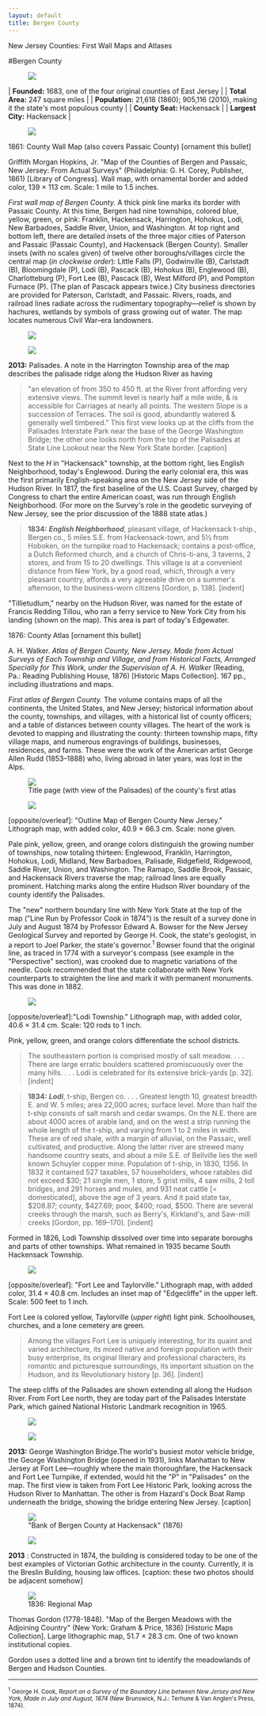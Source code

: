 ```yaml
---
layout: default
title: Bergen County
---
```


<p class="type">New Jersey Counties: First Wall Maps and Atlases</p>

#Bergen County

<figure class="resource county">
	<a href="#imgZoom"><img class="thumb" data-info="http://libimages.princeton.edu/loris/exhibits%2Fnj-historic-maps%2Fbergen%2FBergen.jp2/info.json" src="http://libimages.princeton.edu/loris/exhibits%2Fnj-historic-maps%2Fbergen%2FBergen.jp2/full/!300,300/0/native.jpg"></a>
</figure>

| **Founded:** 1683, one of the four original counties of East Jersey |
| **Total Area:** 247 square miles |
| **Population:** 21,618 (1860); 905,116 (2010), making it the state's most populous county |
| **County Seat:** Hackensack |
| **Largest City:** Hackensack |

<figure class="resource county">
	<a href="#imgZoom"><img class="thumb" data-info="http://libimages.princeton.edu/loris/exhibits%2Fnj-historic-maps%2Fbergen%2F1861-bergen-county-wall-map.jp2/info.json" src="http://libimages.princeton.edu/loris/exhibits%2Fnj-historic-maps%2Fbergen%2F1861-bergen-county-wall-map.jp2/full/!750,750/0/native.jpg"></a>
</figure>
1861: County Wall Map (also covers Passaic County) [ornament this bullet]

Griffith Morgan Hopkins, Jr. "Map of the Counties of Bergen and Passaic, New Jersey: From Actual Surveys" (Philadelphia: G. H. Corey, Publisher, 1861) [Library of Congress]. Wall map, with ornamental border and added color, 139 × 113 cm. Scale: 1 mile to 1.5 inches.

_First wall map of Bergen County._ A thick pink line marks its border with Passaic County. At this time, Bergen had nine townships, colored blue, yellow, green, or pink: Franklin, Hackensack, Harrington, Hohokus, Lodi, New Barbadoes, Saddle River, Union, and Washington. At top right and bottom left, there are detailed insets of the three major cities of Paterson and Passaic (Passaic County), and Hackensack (Bergen County). Smaller insets (with no scales given) of twelve other boroughs/villages circle the central map (_in clockwise order_): Little Falls (P), Godwinville (B), Carlstadt (B), Bloomingdale (P), Lodi (B), Pascack (B), Hohokus (B), Englewood (B), Charlotteburg (P), Fort Lee (B), Pascack (B), West Milford (P), and Pompton Furnace (P). (The plan of Pascack appears twice.) City business directories are provided for Paterson, Carlstadt, and Passaic. Rivers, roads, and railroad lines radiate across the rudimentary topography—relief is shown by hachures, wetlands by symbols of grass growing out of water. The map locates numerous Civil War–era landowners.

<figure class="resource">
	<a href="#imgZoom"><img class="thumb" data-info="http://libimages.princeton.edu/loris/exhibits%2Fnj-historic-maps%2Fbergen%2F2013-palisades.jp2/info.json" src="http://libimages.princeton.edu/loris/exhibits%2Fnj-historic-maps%2Fbergen%2F2013-palisades.jp2/full/!750,750/0/native.jpg"></a>
</figure>

<figure class="resource">
	<a href="#imgZoom"><img class="thumb" data-info="http://libimages.princeton.edu/loris/exhibits%2Fnj-historic-maps%2Fbergen%2F2013-palisades2.jp2/info.json" src="http://libimages.princeton.edu/loris/exhibits%2Fnj-historic-maps%2Fbergen%2F2013-palisades2.jp2/full/!750,750/0/native.jpg"></a>
</figure>

**2013:** Palisades. A note in the Harrington Township area of the map describes the palisade ridge along the Hudson River as having

>"an elevation of from 350 to 450 ft. at the River front affording very extensive views. The summit level is nearly half a mile wide, & is accessible for Carriages at nearly all points. The western Slope is a succession of Terraces. The soil is good, abundantly watered & generally well timbered." This first view looks up at the cliffs from the Palisades Interstate Park near the base of the George Washington Bridge; the other one looks north from the top of the Palisades at State Line Lookout near the New York State border. [caption]

Next to the _H_ in "Hackensack" township, at the bottom right, lies English Neighborhood, today's Englewood. During the early colonial era, this was the first primarily English-speaking area on the New Jersey side of the Hudson River. In 1817, the first baseline of the U.S. Coast Survey, charged by Congress to chart the entire American coast, was run through English Neighborhood. (For more on the Survey's role in the geodetic surveying of New Jersey, see the prior discussion of the 1888 state atlas.)

>**1834:** _**English Neighborhood**_, pleasant village, of Hackensack t-ship., Bergen co., 5 miles S.E. from Hackensack-town, and 5½ from Hoboken, on the turnpike road to Hackensack; contains a post-office, a Dutch Reformed church, and a church of Chris-ti-ans, 3 taverns, 2 stores, and from 15 to 20 dwellings. This village is at a convenient distance from New York, by a good road, which, through a very pleasant country, affords a very agreeable drive on a summer's afternoon, to the business-worn citizens [Gordon, p. 138]. [indent]

"Tillietudlum," nearby on the Hudson River, was named for the estate of Francis Redding Tillou, who ran a ferry service to New York City from his landing (shown on the map). This area is part of today's Edgewater.

1876: County Atlas [ornament this bullet]

A. H. Walker. _Atlas of Bergen County, New Jersey. Made from Actual Surveys of Each Township and Village, and from Historical Facts, Arranged Specially for This Work, under the Supervision of A. H. Walker_ (Reading, Pa.: Reading Publishing House, 1876) [Historic Maps Collection]. 167 pp., including illustrations and maps.

_First atlas of Bergen County._ The volume contains maps of all the continents, the United States, and New Jersey; historical information about the county, townships, and villages, with a historical list of county officers; and a table of distances between county villages. The heart of the work is devoted to mapping and illustrating the county: thirteen township maps, fifty village maps, and numerous engravings of buildings, businesses, residences, and farms. These were the work of the American artist George Allen Rudd (1853–1888) who, living abroad in later years, was lost in the Alps.

<figure class="resource">
	<a href="#imgZoom"><img class="thumb" data-info="http://libimages.princeton.edu/loris/exhibits%2Fnj-historic-maps%2Fbergen%2F1876-titlepage.jp2/info.json" src="http://libimages.princeton.edu/loris/exhibits%2Fnj-historic-maps%2Fbergen%2F1876-titlepage.jp2/full/!750,750/0/native.jpg"></a>
	<figcaption>Title page (with view of the Palisades) of the county's first atlas</figcaption>
</figure>

<figure class="resource">
	<a href="#imgZoom"><img class="thumb" data-info="http://libimages.princeton.edu/loris/exhibits%2Fnj-historic-maps%2Fbergen%2F1876-bergen-county-map.jp2/info.json" src="http://libimages.princeton.edu/loris/exhibits%2Fnj-historic-maps%2Fbergen%2F1876-bergen-county-map.jp2/full/!750,750/0/native.jpg"></a>
</figure>

[opposite/overleaf]: "Outline Map of Bergen County New Jersey." Lithograph map, with added color, 40.9 × 66.3 cm. Scale: none given.

Pale pink, yellow, green, and orange colors distinguish the growing number of townships, now totaling thirteen: Englewood, Franklin, Harrington, Hohokus, Lodi, Midland, New Barbadoes, Palisade, Ridgefield, Ridgewood, Saddle River, Union, and Washington. The Ramapo, Saddle Brook, Passaic, and Hackensack Rivers traverse the map; railroad lines are equally prominent. Hatching marks along the entire Hudson River boundary of the county identify the Palisades.

The "new" northern boundary line with New York State at the top of the map ("Line Run by Professor Cook in 1874") is the result of a survey done in July and August 1874 by Professor Edward A. Bowser for the New Jersey Geological Survey and reported by George H. Cook, the state's geologist, in a report to Joel Parker, the state's governor.<sup>1</sup>  Bowser found that the original line, as traced in 1774 with a surveyor's compass (see example in the "Perspective" section), was crooked due to magnetic variations of the needle. Cook recommended that the state collaborate with New York counterparts to straighten the line and mark it with permanent monuments. This was done in 1882.

<figure class="resource">
	<a href="#imgZoom"><img class="thumb" data-info="http://libimages.princeton.edu/loris/exhibits%2Fnj-historic-maps%2Fbergen%2F1876-lodi-township-map.jp2/info.json" src="http://libimages.princeton.edu/loris/exhibits%2Fnj-historic-maps%2Fbergen%2F1876-lodi-township-map.jp2/full/!750,750/0/native.jpg"></a>
</figure>

[opposite/overleaf]:"Lodi Township." Lithograph map, with added color, 40.6 × 31.4 cm. Scale: 120 rods to 1 inch.

Pink, yellow, green, and orange colors differentiate the school districts.

>The southeastern portion is comprised mostly of salt meadow. . . . There are large erratic boulders scattered promiscuously over the many hills. . . . Lodi is celebrated for its extensive brick-yards [p. 32]. [indent]

>**1834:** _**Lodi**_, t-ship, Bergen co. . . . Greatest length 10, greatest breadth E. and W. 5 miles; area 22,000 acres; surface level. More than half the t-ship consists of salt marsh and cedar swamps. On the N.E. there are about 4000 acres of arable land, and on the west a strip running the whole length of the t-ship, and varying from 1 to 2 miles in width. These are of red shale, with a margin of alluvial, on the Passaic, well cultivated, and productive. Along the latter river are strewed many handsome country seats, and about a mile S.E. of Bellville lies the well known Schuyler copper mine. Population of t-ship, in 1830, 1356. In 1832 it contained 527 taxables, 57 householders, whose ratables did not exceed $30; 21 single men, 1 store, 5 grist mills, 4 saw mills, 2 toll bridges, and 291 horses and mules, and 931 neat cattle [= domesticated], above the age of 3 years. And it paid state tax, $208.87; county, $427.69; poor, $400; road, $500. There are several creeks through the marsh, such as Berry's, Kirkland's, and Saw-mill creeks [Gordon, pp. 169–170]. [indent]

Formed in 1826, Lodi Township dissolved over time into separate boroughs and parts of other townships. What remained in 1935 became South Hackensack Township.

<figure class="resource">
	<a href="#imgZoom"><img class="thumb" data-info="http://libimages.princeton.edu/loris/exhibits%2Fnj-historic-maps%2Fbergen%2F1876-fort-lee-map.jp2/info.json" src="http://libimages.princeton.edu/loris/exhibits%2Fnj-historic-maps%2Fbergen%2F1876-fort-lee-map.jp2/full/!750,750/0/native.jpg"></a>
</figure>

[opposite/overleaf]: "Fort Lee and Taylorville." Lithograph map, with added color, 31.4 × 40.8 cm. Includes an inset map of "Edgecliffe" in the upper left. Scale: 500 feet to 1 inch.

Fort Lee is colored yellow, Taylorville (_upper right_) light pink. Schoolhouses, churches, and a lone cemetery are green.

>Among the villages Fort Lee is uniquely interesting, for its quaint and varied architecture, its mixed native and foreign population with their busy enterprise, its original literary and professional characters, its romantic and picturesque surroundings, its important situation on the Hudson, and its Revolutionary history [p. 36]. [indent]

The steep cliffs of the Palisades are shown extending all along the Hudson River. From Fort Lee north, they are today part of the Palisades Interstate Park, which gained National Historic Landmark recognition in 1965.

<figure class="resource">
	<a href="#imgZoom"><img class="thumb" data-info="http://libimages.princeton.edu/loris/exhibits%2Fnj-historic-maps%2Fbergen%2F2013-george-washington-bridge.jp2/info.json" src="http://libimages.princeton.edu/loris/exhibits%2Fnj-historic-maps%2Fbergen%2F2013-george-washington-bridge.jp2/full/!750,750/0/native.jpg"></a>
</figure>

<figure class="resource">
	<a href="#imgZoom"><img class="thumb" data-info="http://libimages.princeton.edu/loris/exhibits%2Fnj-historic-maps%2Fbergen%2F2013-george-washington-bridge2.jp2/info.json" src="http://libimages.princeton.edu/loris/exhibits%2Fnj-historic-maps%2Fbergen%2F2013-george-washington-bridge2.jp2/full/!750,750/0/native.jpg"></a>
</figure>

**2013:** George Washington Bridge.The world's busiest motor vehicle bridge, the George Washington Bridge (opened in 1931), links Manhattan to New Jersey at Fort Lee—roughly where the main thoroughfare, the Hackensack and Fort Lee Turnpike, if extended, would hit the "P" in "Palisades" on the map. The first view is taken from Fort Lee Historic Park, looking across the Hudson River to Manhattan. The other is from Hazard's Dock Boat Ramp underneath the bridge, showing the bridge entering New Jersey. [caption]

<figure class="resource">
	<a href="#imgZoom"><img class="thumb" data-info="http://libimages.princeton.edu/loris/exhibits%2Fnj-historic-maps%2Fbergen%2F1876-bank-of-bergen-county.jp2/info.json" src="http://libimages.princeton.edu/loris/exhibits%2Fnj-historic-maps%2Fbergen%2F1876-bank-of-bergen-county.jp2/full/!750,750/0/native.jpg"></a>
	<figcaption>"Bank of Bergen County at Hackensack" (1876)</figcaption>
</figure>

<figure class="resource">
	<a href="#imgZoom"><img class="thumb" data-info="http://libimages.princeton.edu/loris/exhibits%2Fnj-historic-maps%2Fbergen%2F2013-hackensack-bank.jp2/info.json" src="http://libimages.princeton.edu/loris/exhibits%2Fnj-historic-maps%2Fbergen%2F2013-hackensack-bank.jp2/full/!750,750/0/native.jpg"></a>
</figure>

**2013** : Constructed in 1874, the building is considered today to be one of the best examples of Victorian Gothic architecture in the county. Currently, it is the Breslin Building, housing law offices. [caption: these two photos should be adjacent somehow]

<figure class="resource">
	<a href="#imgZoom"><img class="thumb" data-info="http://libimages.princeton.edu/loris/exhibits%2Fnj-historic-maps%2Fbergen%2F1836-bergen-meadows-map.jp2/info.json" src="http://libimages.princeton.edu/loris/exhibits%2Fnj-historic-maps%2Fbergen%2F1836-bergen-meadows-map.jp2/full/!750,750/0/native.jpg"></a>
	<figcaption>1836: Regional Map</figcaption>
</figure>

Thomas Gordon (1778-1848). "Map of the Bergen Meadows with the Adjoining Country" (New York: Graham & Price, 1836) [Historic Maps Collection]. Large lithographic map, 51.7 × 28.3 cm. One of two known institutional copies.

Gordon uses a dotted line and a brown tint to identify the meadowlands of Bergen and Hudson Counties.

---

<small><sup>1</sup> George H. Cook, _Report on a Survey of the Boundary Line between New Jersey and New York, Made in July and August, 1874_ (New Brunswick, N.J.: Terhune & Van Anglen's Press, 1874).</small>